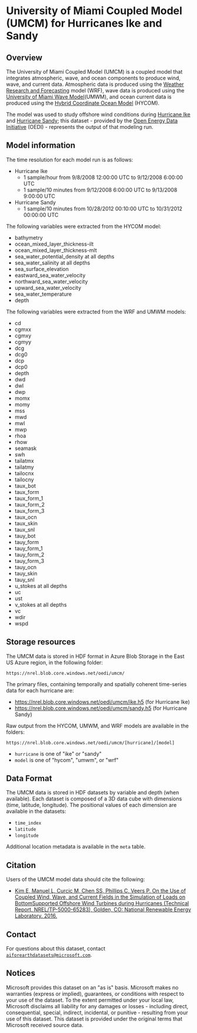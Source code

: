 # University of Miami Coupled Model (UMCM) for Hurricanes Ike and Sandy

## Overview

The University of Miami Coupled Model (UMCM) is a coupled model that integrates atmospheric, wave, and ocean components to produce wind, wave, and current data. Atmospheric data is produced using the [Weather Research and Forecasting](https://www.mmm.ucar.edu/weather-research-and-forecasting-model) model (WRF), wave data is produced using the [University of Miami Wave Model](https://umwm.org/)(UMWM), and ocean current data is produced using the
[Hybrid Coordinate Ocean Model](https://www.hycom.org/) (HYCOM).

The model was used to study offshore wind conditions during [Hurricane Ike](https://en.wikipedia.org/wiki/Hurricane_Ike) and [Hurricane Sandy](https://en.wikipedia.org/wiki/Hurricane_Sandy); this dataset - provided by the [Open Energy Data Initiative](https://openei.org/wiki/Open_Energy_Data_Initiative_(OEDI)) (OEDI) - represents the output of that modeling run.

## Model information

The time resolution for each model run is as follows:

* Hurricane Ike
  * 1 sample/hour from 9/8/2008 12:00:00 UTC to 9/12/2008 6:00:00 UTC
  * 1 sample/10 minutes from 9/12/2008 6:00:00 UTC to 9/13/2008 9:00:00 UTC
* Hurricane Sandy
  * 1 sample/10 minutes from 10/28/2012 00:10:00 UTC to 10/31/2012 00:00:00 UTC

The following variables were extracted from the HYCOM model:

* bathymetry
* ocean_mixed_layer_thickness-ilt
* ocean_mixed_layer_thickness-mlt
* sea_water_potential_density at all depths
* sea_water_salinity at all depths
* sea_surface_elevation
* eastward_sea_water_velocity
* northward_sea_water_velocity
* upward_sea_water_velocity
* sea_water_temperature
* depth

The following variables were extracted from the WRF and UMWM models:

* cd
* cgmxx
* cgmxy
* cgmyy
* dcg
* dcg0
* dcp
* dcp0
* depth
* dwd
* dwl
* dwp
* momx
* momy
* mss
* mwd
* mwl
* mwp
* rhoa
* rhow
* seamask
* swh
* tailatmx
* tailatmy
* tailocnx
* tailocny
* taux_bot
* taux_form
* taux_form_1
* taux_form_2
* taux_form_3
* taux_ocn
* taux_skin
* taux_snl
* tauy_bot
* tauy_form
* tauy_form_1
* tauy_form_2
* tauy_form_3
* tauy_ocn
* tauy_skin
* tauy_snl
* u_stokes at all depths
* uc
* ust
* v_stokes at all depths
* vc
* wdir
* wspd

## Storage resources

The UMCM data is stored in HDF format in Azure Blob Storage in the East US Azure region, in the following folder:

`https://nrel.blob.core.windows.net/oedi/umcm/`

The primary files, containing temporally and spatially coherent time-series data for each hurricane are:

* <https://nrel.blob.core.windows.net/oedi/umcm/ike.h5> (for Hurricane Ike)
* <https://nrel.blob.core.windows.net/oedi/umcm/sandy.h5> (for Hurricane Sandy)

Raw output from the HYCOM, UMWM, and WRF models are available in the folders:

`https://nrel.blob.core.windows.net/oedi/umcm/[hurricane]/[model]`

* `hurricane` is one of "ike" or "sandy"
* `model` is one of "hycom", "umwm", or "wrf"

## Data Format

The UMCM data is stored in HDF datasets by variable and depth (when available).  Each dataset is composed of a 3D data cube with dimensions (time, latitude, longitude). The positional values of each dimension are available in the datasets:

* `time_index`
* `latitude`
* `longitude`

Additional location metadata is available in the `meta` table.

## Citation

Users of the UMCM model data should cite the following:

* [Kim E, Manuel L, Curcic M, Chen SS, Phillips C, Veers P.  On the Use of Coupled Wind, Wave, and Current Fields in the Simulation of Loads on BottomSupported Offshore Wind Turbines during Hurricanes (Technical Report, NREL/TP-5000-65283), Golden, CO: National Renewable Energy Laboratory. 2016.](https://www.nrel.gov/docs/fy16osti/65283.pdf)


## Contact

For questions about this dataset, contact [`aiforearthdatasets@microsoft.com`](mailto:aiforearthdatasets@microsoft.com?subject=nlcd%20question).


## Notices

Microsoft provides this dataset on an "as is" basis.  Microsoft makes no warranties (express or implied), guarantees, or conditions with respect to your use of the dataset.  To the extent permitted under your local law, Microsoft disclaims all liability for any damages or losses - including direct, consequential, special, indirect, incidental, or punitive - resulting from your use of this dataset.  This dataset is provided under the original terms that Microsoft received source data.
